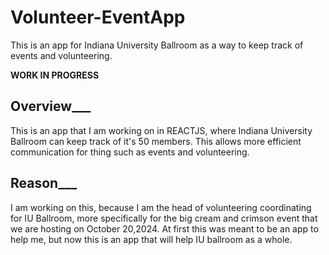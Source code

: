 # Volunteer-EventApp
This is an app for Indiana University Ballroom as a way to keep track of events and volunteering.

**WORK IN PROGRESS**

## Overview___

This is an app that I am working on in REACTJS, where Indiana University Ballroom can keep track of it's 50 members. This allows more efficient communication for thing such as events and volunteering.

## Reason___

I am working on this, because I am the head of volunteering coordinating for IU Ballroom, more specifically for the big cream and crimson event that we are hosting on October 20,2024. 
At first this was meant to be an app to help me, but now this is an app that will help IU ballroom as a whole. 
